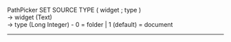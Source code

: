﻿PathPicker SET SOURCE TYPE ( widget ; type )   -> widget (Text)   -> type (Long Integer) - 0 = folder | 1 (default) = document  ________________________________________________________